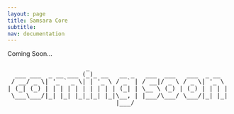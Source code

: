 ```yaml
---
layout: page
title: Samsara Core
subtitle:
nav: documentation
---
```


Coming Soon...

<pre>
                     _
  ___ ___  _ __ ___ (_)_ __   __ _   ___  ___   ___  _ __
 / __/ _ \| '_ ` _ \| | '_ \ / _` | / __|/ _ \ / _ \| '_ \
| (_| (_) | | | | | | | | | | (_| | \__ \ (_) | (_) | | | |
 \___\___/|_| |_| |_|_|_| |_|\__, | |___/\___/ \___/|_| |_|
                             |___/

</pre>
